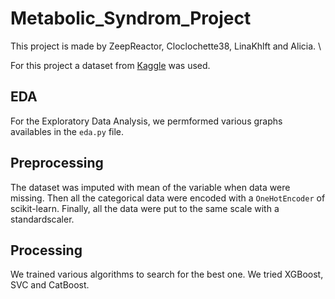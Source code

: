 # Metabolic_Syndrom_Project

This project is made by ZeepReactor, Cloclochette38, LinaKhlft and Alicia. \\ 

For this project a dataset from [Kaggle](https://www.kaggle.com/datasets/antimoni/metabolic-syndrome) was used.



## EDA 

For the Exploratory Data Analysis, we permformed various graphs availables in the `eda.py` file.

## Preprocessing

The dataset was imputed with mean of the variable when data were missing. Then all the categorical data were encoded with a `OneHotEncoder` of scikit-learn. Finally, all the data were put to the same scale with a standardscaler. 

## Processing 

We trained various algorithms to search for the best one. We tried XGBoost, SVC and CatBoost. 

